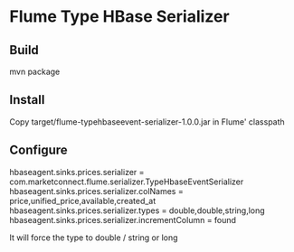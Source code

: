 # Flume Type HBase Serializer

## Build
mvn package

## Install
Copy target/flume-typehbaseevent-serializer-1.0.0.jar in Flume' classpath

## Configure
hbaseagent.sinks.prices.serializer = com.marketconnect.flume.serializer.TypeHbaseEventSerializer
hbaseagent.sinks.prices.serializer.colNames = price,unified_price,available,created_at
hbaseagent.sinks.prices.serializer.types = double,double,string,long
hbaseagent.sinks.prices.serializer.incrementColumn = found 

It will force the type to double / string or long